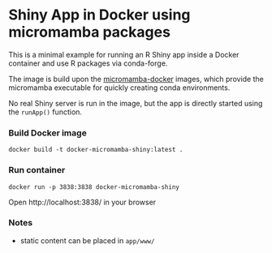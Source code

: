 # Shiny App in Docker using micromamba packages

This is a minimal example for running an R Shiny app inside a Docker container and use R packages via conda-forge.

The image is build upon the [micromamba-docker](https://github.com/mamba-org/micromamba-docker) images, which provide
the micromamba executable for quickly creating conda environments.

No real Shiny server is run in the image, but the app is directly started using the `runApp()` function.

### Build Docker image

```
docker build -t docker-micromamba-shiny:latest .
```

### Run container

```
docker run -p 3838:3838 docker-micromamba-shiny
```

Open http://localhost:3838/ in your browser


### Notes

- static content can be placed in `app/www/`

